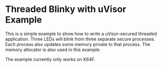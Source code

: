 # Threaded Blinky with uVisor Example

This is a simple example to show how to write a uVisor-secured threaded
application. Three LEDs will blink from three separate secure processes. Each
process also updates some memory private to that process. The memory allocator
is also used in this example.

The example currently only works on K64F.
